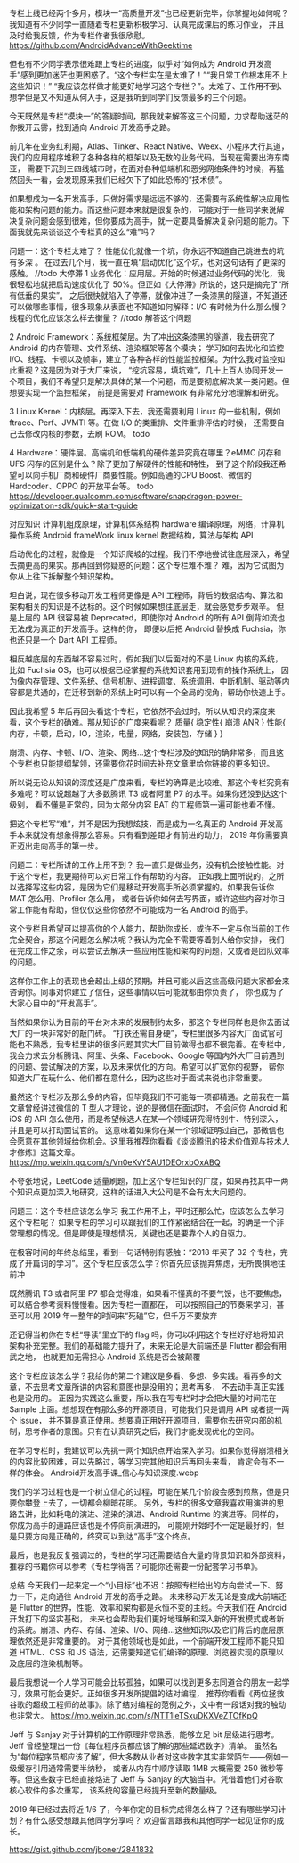 
专栏上线已经两个多月，模块一“高质量开发”也已经更新完毕，你掌握地如何呢？我知道有不少同学一直随着专栏更新积极学习、认真完成课后的练习作业，
并且及时给我反馈，作为专栏作者我很欣慰。
https://github.com/AndroidAdvanceWithGeektime

但也有不少同学表示很难跟上专栏的进度，似乎对“如何成为 Android 开发高手”感到更加迷茫也更困惑了。“这个专栏实在是太难了！”“我日常工作根本用不上这些知识！”
“我应该怎样做才能更好地学习这个专栏？”。太难了、工作用不到、想学但是又不知道从何入手，这是我听到同学们反馈最多的三个问题。

今天既然是专栏“模块一”的答疑时间，那我就来解答这三个问题，力求帮助迷茫的你拨开云雾，找到通向 Android 开发高手之路。

前几年在业务红利期，Atlas、Tinker、React Native、Weex、小程序大行其道，我们的应用程序堆积了各种各样的框架以及无数的业务代码。当现在需要出海东南亚，
需要下沉到三四线城市时，在面对各种低端机和恶劣网络条件的时候，再猛然回头一看，会发现原来我们已经欠下了如此恐怖的“技术债”。

如果想成为一名开发高手，只做好需求是远远不够的，还需要有系统性解决应用性能和架构问题的能力。而这些问题本来就是很复杂的，
可能对于一些同学来说解决复杂问题会感到很难，但你要成为高手，就一定要具备解决复杂问题的能力。下面我就先来谈谈这个专栏真的这么“难”吗？

问题一：这个专栏太难了？
  性能优化就像一个坑，你永远不知道自己跳进去的坑有多深 。
在过去几个月，我一直在填“启动优化”这个坑，也对这句话有了更深的感触。   //todo 大停滞
1 业务优化：应用层。开始的时候通过业务代码的优化，我很轻松地就把启动速度优化了 50%。但正如《大停滞》所说的，这只是摘完了“所有低垂的果实”。
之后很快就陷入了停滞，就像冲进了一条漆黑的隧道，不知道还可以做哪些事情，很多现象从表面也不知道如何解释：I/O 有时候为什么那么慢？
线程的优化应该怎么样去衡量？  //todo 解答这个问题

2 Android Framework：系统框架层。为了冲出这条漆黑的隧道，我去研究了 Android 的内存管理、文件系统、渲染框架等各个模块；
学习如何去优化和监控 I/O、线程、卡顿以及帧率，建立了各种各样的性能监控框架。为什么我对监控如此重视？这是因为对于大厂来说，
“挖坑容易，填坑难”，几十上百人协同开发一个项目，我们不希望只是解决具体的某一个问题，而是要彻底解决某一类问题。但想要实现一个监控框架，
前提是需要对 Framework 有非常充分地理解和研究。

3 Linux Kernel：内核层。再深入下去，我还需要利用 Linux 的一些机制，例如 ftrace、Perf、JVMTI 等。在做 I/O 的类重排、文件重排评估的时候，
还需要自己去修改内核的参数，去刷 ROM。  todo

4 Hardware：硬件层。高端机和低端机的硬件差异究竟在哪里？eMMC 闪存和 UFS 闪存的区别是什么？除了更加了解硬件的性能和特性，
到了这个阶段我还希望可以向手机厂商和硬件厂商要性能。例如高通的CPU Boost、微信的 Hardcoder、OPPO 的开放平台等。  todo
https://developer.qualcomm.com/software/snapdragon-power-optimization-sdk/quick-start-guide

对应知识
计算机组成原理，计算机体系结构   hardware
编译原理，网络，计算机操作系统   Android frameWork  linux kernel
数据结构，算法与架构           API

启动优化的过程，就像是一个知识爬坡的过程。我们不停地尝试往底层深入，希望去摘更高的果实。那再回到你疑惑的问题：这个专栏难不难？
难，因为它试图为你从上往下拆解整个知识架构。

坦白说，现在很多移动开发工程师更像是 API 工程师，背后的数据结构、算法和架构相关的知识是不达标的。这个时候如果想往底层走，就会感觉步步艰辛。
但是上层的 API 很容易被 Deprecated，即使你对 Android 的所有 API 倒背如流也无法成为真正的开发高手。这样的你，
即便以后把 Android 替换成 Fuchsia，你也还只是一个 Dart API 工程师。

相反越底层的东西越不容易过时，假如我们以后面对的不是 Linux 内核的系统，比如 Fuchsia OS，也可以根据已经掌握的系统知识套用到现有的操作系统上，
因为像内存管理、文件系统、信号机制、进程调度、系统调用、中断机制、驱动等内容都是共通的，在迁移到新的系统上时可以有一个全局的视角，帮助你快速上手。

因此我希望 5 年后再回头看这个专栏，它依然不会过时。所以从知识的深度来看，这个专栏的确难。那从知识的广度来看呢？
质量{
 稳定性{
   崩溃 ANR
 }
 性能{
   内存，卡顿，启动，IO，渲染，电量，网络，安装包，存储
 }
}

崩溃、内存、卡顿、I/O、渲染、网络…这个专栏涉及的知识的确非常多，而且这个专栏也只能提纲挈领，还需要你花时间去补充文章里给你链接的更多知识。

所以说无论从知识的深度还是广度来看，专栏的确算是比较难。那这个专栏究竟有多难呢？可以说超越了大多数腾讯 T3 或者阿里 P7 的水平。如果你还没到达这个级别，
看不懂是正常的，因为大部分内容 BAT 的工程师第一遍可能也看不懂。

把这个专栏写“难”，并不是因为我想炫技，而是成为一名真正的 Android 开发高手本来就没有想象得那么容易。只有看到差距才有前进的动力，
2019 年你需要真正迈出走向高手的第一步。

问题二：专栏所讲的工作上用不到？
  我一直只是做业务，没有机会接触性能。对于这个专栏，我更期待可以对日常工作有帮助的内容。
正如我上面所说的，之所以选择写这些内容，是因为它们是移动开发高手所必须掌握的。如果我告诉你 MAT 怎么用、Profiler 怎么用，
或者告诉你如何去写界面，或许这些内容对你日常工作能有帮助，但仅仅这些你依然不可能成为一名 Android 的高手。

这个专栏目希望可以提高你的个人能力，帮助你成长，或许不一定与你当前的工作完全契合，那这个问题怎么解决呢？我认为完全不需要等着别人给你安排，
我们在完成工作之余，可以尝试去解决一些应用性能和架构的问题，又或者是团队效率的问题。

这样你工作上的表现也会超出上级的预期，并且可能以后这些高级问题大家都会来咨询你。同事对你建立了信任，这些事情以后可能就都由你负责了，
你也成为了大家心目中的“开发高手”。

当然如果你认为目前的平台对未来的发展制约太多，那这个专栏同样也是你去面试大厂的一块非常好的敲门砖。
“打铁还需自身硬”，专栏里很多内容大厂面试官可能也不熟悉，我专栏里讲的很多问题其实大厂目前做得也都不很完善。在专栏中，
我会力求去分析腾讯、阿里、头条、Facebook、Google 等国内外大厂目前遇到的问题、尝试解决的方案，以及未来优化的方向。希望可以扩宽你的视野，
帮你知道大厂在玩什么、他们都在意什么，因为这些对于面试来说也非常重要。

虽然这个专栏涉及那么多的内容，但毕竟我们不可能每一项都精通。之前我在一篇文章曾经讲过微信的 T 型人才理论，说的是微信在面试时，
不会问你 Android 和 iOS 的 API 怎么使用，而是希望候选人在某一个领域研究得特别牛、特别深入，并且是可以打动面试官的。
这意味着如果你在某一个领域证明过自己，那微信也会愿意在其他领域给你机会。这里我推荐你看看《谈谈腾讯的技术价值观与技术人才修炼》这篇文章。
https://mp.weixin.qq.com/s/Vn0eKvY5AU1DEOrxbOxABQ

不夸张地说，LeetCode 适量刷题，加上这个专栏知识的广度，如果再找其中一两个知识点更加深入地研究，这样的话进入大公司是不会有太大问题的。

问题三：这个专栏应该怎么学习
我工作用不上，平时还那么忙，应该怎么去学习这个专栏呢？
如果专栏的学习可以跟我们的工作紧密结合在一起，的确是一个非常理想的情况。但是即使是理想情况，关键也还是要靠个人的自驱力。

在极客时间的年终总结里，看到一句话特别有感触：“2018 年买了 32 个专栏，完成了开篇词的学习”。这个专栏应该怎么学？你首先应该抛弃焦虑，无所畏惧地往前冲

既然腾讯 T3 或者阿里 P7 都会觉得难，如果看不懂真的不要气馁，也不要焦虑，可以结合参考资料慢慢看。因为专栏一直都在，
可以按照自己的节奏来学习，甚至可以用 2019 年一整年的时间来“死磕”它，但千万不要放弃

还记得当初你在专栏“导读”里立下的 flag 吗，你可以利用这个专栏好好地将知识架构补充完整。我们的基础能力提升了，未来无论是大前端还是 Flutter 都会有用武之地，
也就更加无需担心 Android 系统是否会被颠覆

这个专栏应该怎么学？我给你的第二个建议是多看、多想、多实践。看再多的文章，不去思考文章所讲的内容和意图也是没用的；思考再多，
不去动手真正实践也是没用的。
正因为实践这么重要，所以我在写专栏时才会把大量的时间花在 Sample 上面。想想现在有那么多的开源项目，可能我们只是调用 API 或者提一两个 issue，
并不算是真正使用。想要真正用好开源项目，需要你去研究内部的机制，思考作者的意图。只有在认真研究之后，我们才能发现优化的空间。

在学习专栏时，我建议可以先挑一两个知识点开始深入学习。如果你觉得崩溃相关的内容比较困难，可以先略过，等学习完其他知识后再回头来看，
肯定会有不一样的体会。
Android开发高手课_信心与知识深度.webp

我们的学习过程也是一个树立信心的过程，可能在某几个阶段会感到煎熬，但是只要你攀登上去了，一切都会柳暗花明。
另外，专栏的很多文章我喜欢用演进的思路去讲，比如耗电的演进、渲染的演进、Android Runtime 的演进等。同样的，你成为高手的道路应该也是不停向前演进的，
可能刚开始时不一定是最好的，但是只要方向是正确的，终究可以到达“高手”这个终点。

最后，也是我反复强调过的，专栏的学习还需要结合大量的背景知识和外部资料，推荐的书籍你可以参考《专栏学得苦？可能你还需要一份配套学习书单》。

总结
今天我们一起来定一个“小目标”也不迟：按照专栏给出的方向尝试一下、努力一下，走向通往 Android 开发的高手之路。
未来移动开发无论是变成大前端还是 Flutter 的世界，性能、效率和架构都是永恒不变的主线。今天我们在 Android 开发打下的坚实基础，
未来也会帮助我们更好地理解和深入新的开发模式或者新的系统。崩溃、内存、存储、渲染、I/O、网络…这些知识以及它们背后的底层原理依然还是非常重要的。
对于其他领域也是如此，一个前端开发工程师不能只知道 HTML、CSS 和 JS 语法，还需要知道它们编译的原理、浏览器实现的原理以及底层的渲染机制等。

最后我想说一个人学习可能会比较孤独，如果可以找到更多志同道合的朋友一起学习，效果可能会更好。正如很多开发所提倡的结对编程，
推荐你看看《两位拯救谷歌的超级工程师的故事》。除了结对编程的范例之外，文中有一段话对我的触动也非常大。
https://mp.weixin.qq.com/s/NTT1leTSxuDKXVeZTOfKpQ

Jeff 与 Sanjay 对于计算机的工作原理非常熟悉，能够立足 bit 层级进行思考。Jeff 曾经整理出一份《每位程序员都应该了解的那些延迟数字》清单。
虽然名为“每位程序员都应该了解”，但大多数从业者对这些数字其实非常陌生——例如一级缓存引用通常需要半纳秒，
或者从内存中顺序读取 1MB 大概需要 250 微秒等等。但这些数字已经直接烙进了 Jeff 与 Sanjay 的大脑当中。凭借着他们对谷歌核心软件的多次重写，
该系统的容量已经提升至新的数量级。

2019 年已经过去将近 1/6 了，今年你定的目标完成得怎么样了？还有哪些学习计划？有什么感受想跟其他同学分享吗？
欢迎留言跟我和其他同学一起见证你的成长。

https://gist.github.com/jboner/2841832